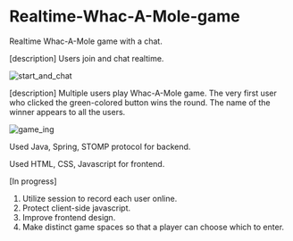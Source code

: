 # Realtime-Whac-A-Mole-game

Realtime Whac-A-Mole game with a chat.

[description] Users join and chat realtime.

![start_and_chat](https://user-images.githubusercontent.com/63962555/163133855-a73f2da0-8892-44b8-8239-88cd22429287.gif)

[description] Multiple users play Whac-A-Mole game. The very first user who clicked the green-colored button wins the round. The name of the winner appears to all the users.

![game_ing](https://user-images.githubusercontent.com/63962555/163139522-13dec8af-f4d1-4089-aecb-0499d29c9ddc.gif)


Used Java, Spring, STOMP protocol for backend.

Used HTML, CSS, Javascript for frontend.



[In progress]

1. Utilize session to record each user online.
2. Protect client-side javascript.
3. Improve frontend design.
4. Make distinct game spaces so that a player can choose which to enter.
